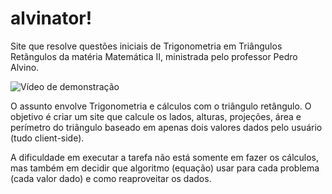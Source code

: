 # alvinator!
Site que resolve questões iniciais de Trigonometria em Triângulos Retângulos da matéria Matemática II, ministrada pelo professor Pedro Alvino.</strong>

![Vídeo de demonstração](https://github.com/fabiopapaiss/alvinator/blob/master/alvinatorGif.gif)

O assunto envolve Trigonometria e cálculos com o triângulo retângulo. O objetivo é criar um site que calcule os lados, alturas, projeções, área e perímetro do triângulo baseado em apenas dois valores dados pelo usuário (tudo client-side).

A dificuldade em executar a tarefa não está somente em fazer os cálculos, mas também em decidir que algoritmo (equação) usar para cada problema (cada valor dado) e como reaproveitar os dados.
